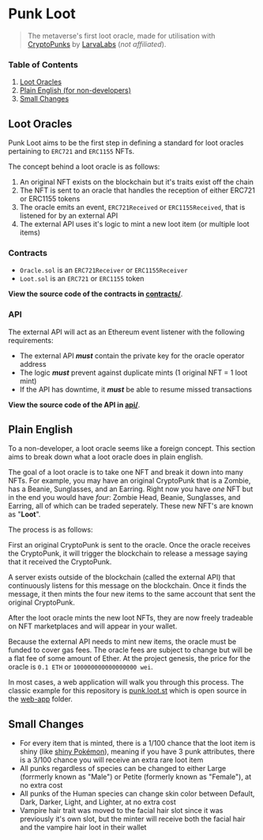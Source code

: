 # Punk Loot

> The metaverse's first loot oracle, made for utilisation with [CryptoPunks](https://github.com/larvalabs/cryptopunks) by [LarvaLabs](https://www.larvalabs.com/) (_not affiliated_).

### Table of Contents

1. [Loot Oracles](#loot-oracles)
1. [Plain English (for non-developers)](#plain-english)
1. [Small Changes](#small-changes)

## Loot Oracles

Punk Loot aims to be the first step in defining a standard for loot oracles pertaining to `ERC721` and `ERC1155` NFTs.

The concept behind a loot oracle is as follows:

1. An original NFT exists on the blockchain but it's traits exist off the chain
2. The NFT is sent to an oracle that handles the reception of either ERC721 or ERC1155 tokens
3. The oracle emits an event, `ERC721Received` or `ERC1155Received`, that is listened for by an external API
4. The external API uses it's logic to mint a new loot item (or multiple loot items)

### Contracts

- `Oracle.sol` is an `ERC721Receiver` or `ERC1155Receiver`
- `Loot.sol` is an `ERC721` or `ERC1155` token

**View the source code of the contracts in [contracts/](contracts/)**.

### API

The external API will act as an Ethereum event listener with the following requirements:

- The external API **_must_** contain the private key for the oracle operator address
- The logic **_must_** prevent against duplicate mints (1 original NFT = 1 loot mint)
- If the API has downtime, it **_must_** be able to resume missed transactions

**View the source code of the API in [api/](api/)**.

## Plain English

To a non-developer, a loot oracle seems like a foreign concept. This section aims to break down what a loot oracle does in plain english.

The goal of a loot oracle is to take one NFT and break it down into many NFTs. For example, you may have an original CryptoPunk that is a Zombie, has a Beanie, Sunglasses, and an Earring. Right now you have _one_ NFT but in the end you would have _four_: Zombie Head, Beanie, Sunglasses, and Earring, all of which can be traded seperately. These new NFT's are known as "**Loot**".

The process is as follows:

First an original CryptoPunk is sent to the oracle. Once the oracle receives the CryptoPunk, it will trigger the blockchain to release a message saying that it received the CryptoPunk.

A server exists outside of the blockchain (called the external API) that continuously listens for this message on the blockchain. Once it finds the message, it then mints the four new items to the same account that sent the original CryptoPunk.

After the loot oracle mints the new loot NFTs, they are now freely tradeable on NFT marketplaces and will appear in your wallet.

Because the external API needs to mint new items, the oracle must be funded to cover gas fees. The oracle fees are subject to change but will be a flat fee of some amount of Ether. At the project genesis, the price for the oracle is `0.1 ETH` or `100000000000000000 wei`.

In most cases, a web application will walk you through this process. The classic example for this repository is [punk.loot.st](https://punk.loot.st/) which is open source in the [web-app](web-app/) folder.

## Small Changes

- For every item that is minted, there is a 1/100 chance that the loot item is shiny (like [shiny Pokémon](https://bulbapedia.bulbagarden.net/wiki/Shiny_Pok%C3%A9mon)), meaning if you have 3 punk attributes, there is a 3/100 chance you will receive an extra rare loot item
- All punks regardless of species can be changed to either Large (forrmerly known as "Male") or Petite (formerly known as "Female"), at no extra cost
- All punks of the Human species can change skin color between Default, Dark, Darker, Light, and Lighter, at no extra cost
- Vampire hair trait was moved to the facial hair slot since it was previously it's own slot, but the minter will receive both the facial hair and the vampire hair loot in their wallet
